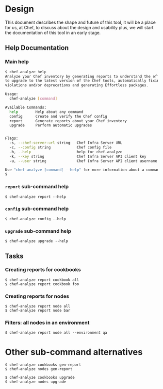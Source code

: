 # Design
This document describes the shape and future of this tool, it will be
a place for us, at Chef, to discuss about the design and usability plus,
we will start the documentation of this tool in an early stage.

## Help Documentation

### Main help
```bash
$ chef-analyze help
Analyze your Chef inventory by generating reports to understand the effort
to upgrade to the latest version of the Chef tools, automatically fixing
violations and/or deprecations and generating Effortless packages.

Usage:
  chef-analyze [command]

Available Commands:
  help        Help about any command
  config      Create and verify the Chef config
  report      Generate reports about your Chef inventory
  upgrade     Perform automatic upgrades


Flags:
  -s, --chef-server-url string   Chef Infra Server URL
  -c, --config string            Chef config file
  -h, --help                     help for chef-analyze
  -k, --key string               Chef Infra Server API client key
  -u, --user string              Chef Infra Server API client username

Use "chef-analyze [command] --help" for more information about a command.
$
```
### `report` sub-command help
```
$ chef-analyze report --help
```

### `config` sub-command help
```
$ chef-analyze config --help
```

### `upgrade` sub-command help
```
$ chef-analyze upgrade --help
```
## Tasks
### Creating reports for cookbooks
```
$ chef-analyze report cookbook all
$ chef-analyze report cookbook foo
```

### Creating reports for nodes
```
$ chef-analyze report node all
$ chef-analyze report node bar
```

### Filters: all nodes in an environment
```
$ chef-analyze report node all --environment qa
```

# Other sub-command alternatives
```
$ chef-analyze cookbooks gen-report
$ chef-analyze nodes gen-report

$ chef-analyze cookbooks upgrade
$ chef-analyze nodes upgrade
```
